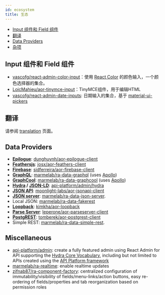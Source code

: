 ```yaml
---
id: ecosystem
title: 生态
---
```


- [Input 组件和 Field 组件](#inputs-and-fields)
- [翻译](#translations)
- [Data Providers](#data-providers)
- [杂项](#miscellaneous)

## Input 组件和 Field 组件

- [vascofg/react-admin-color-input](https://github.com/vascofg/react-admin-color-input)：使用 [React Color](http://casesandberg.github.io/react-color/) 的颜色输入，一个颜色选择器的集合。
- [LoicMahieu/aor-tinymce-input](https://github.com/LoicMahieu/aor-tinymce-input)：TinyMCE组件，用于编辑HTML
- [vascofg/react-admin-date-inputs](https://github.com/vascofg/react-admin-date-inputs): 日期输入的集合，基于 [material-ui-pickers](https://material-ui-pickers.firebaseapp.com/)

## 翻译

请参阅 [translation](./Translation.md#available-locales) 页面。

## Data Providers

- **[Epilogue](https://github.com/dchester/epilogue)**: [dunghuynh/aor-epilogue-client](https://github.com/dunghuynh/aor-epilogue-client)
- **[Feathersjs](http://www.feathersjs.com/)**: [josx/aor-feathers-client](https://github.com/josx/aor-feathers-client)
- **[Firebase](https://firebase.google.com/)**: [sidferreira/aor-firebase-client](https://github.com/sidferreira/aor-firebase-client)
- **[GraphQL](http://graphql.org/)**: [marmelab/ra-data-graphql](https://github.com/marmelab/react-admin/tree/master/packages/ra-data-graphql) (uses [Apollo](http://www.apollodata.com/))
- **[GraphCool](http://www.graph.cool/)**: [marmelab/ra-data-graphcool](https://github.com/marmelab/react-admin/tree/master/packages/ra-data-graphql) (uses [Apollo](http://www.apollodata.com/))
- **[Hydra](http://www.hydra-cg.com/) / [JSON-LD](https://json-ld.org/)**: [api-platform/admin/hydra](https://github.com/api-platform/admin/blob/master/src/hydra/hydraClient.js)
- **[JSON API](http://jsonapi.org/)**: [moonlight-labs/aor-jsonapi-client](https://github.com/moonlight-labs/aor-jsonapi-client)
- **[JSON server](https://github.com/typicode/json-server)**: [marmelab/ra-data-json-server](https://github.com/marmelab/ra-data-json-server).
- Local JSON: [marmelab/ra-data-fakerest](https://github.com/marmelab/ra-data-fakerest)
- **[Loopback](http://loopback.io/)**: [kimkha/aor-loopback](https://github.com/kimkha/aor-loopback)
- **[Parse Server](https://github.com/ParsePlatform/parse-server)**: [leperone/aor-parseserver-client](https://github.com/leperone/aor-parseserver-client)
- **[PostgREST](http://postgrest.com/en/v0.4/)**: [tomberek/aor-postgrest-client](https://github.com/tomberek/aor-postgrest-client)
- Simple REST: [marmelab/ra-data-simple-rest](https://github.com/marmelab/ra-data-simple-rest).

## Miscellaneous

- [api-platform/admin](https://api-platform.com/docs/admin): create a fully featured admin using React Admin for API supporting the [Hydra Core Vocabulary](http://www.hydra-cg.com/), including but not limited to APIs created using the [API Platform framework](https://api-platform.com)
- [marmelab/ra-realtime](https://github.com/marmelab/react-admin/tree/master/packages/ra-realtime): enable realtime updates
- [zifnab87/ra-component-factory](https://github.com/zifnab87/ra-component-factory): centralized configuration of immutability/visibility of fields/menu-links/action buttons, easy re-ordering of fields/properties and tab reorganization based on permission roles